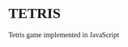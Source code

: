 <!DOCTYPE html>
<html lang="en">
<head>
  <link href="https://fonts.googleapis.com/css?family=Press+Start+2P" rel="stylesheet">
  <style>
      
  </style>
</head>
<body>
<span style="font-family: 'Press Start 2P', cursive;">
<h1>TETRIS</h1>
Tetris game implemented in JavaScript
</span>
</body>
</html>